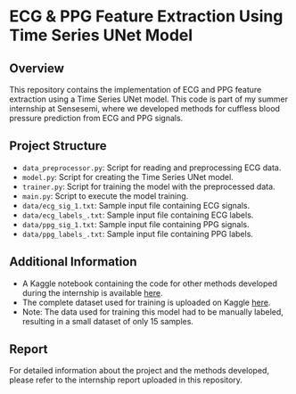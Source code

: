 # ECG & PPG Feature Extraction Using Time Series UNet Model

## Overview

This repository contains the implementation of ECG and PPG feature extraction using a Time Series UNet model. This code is part of my summer internship at Sensesemi, where we developed methods for cuffless blood pressure prediction from ECG and PPG signals.

## Project Structure

- `data_preprocessor.py`: Script for reading and preprocessing ECG data.
- `model.py`: Script for creating the Time Series UNet model.
- `trainer.py`: Script for training the model with the preprocessed data.
- `main.py`: Script to execute the model training.
- `data/ecg_sig_1.txt`: Sample input file containing ECG signals.
- `data/ecg_labels_.txt`: Sample input file containing ECG labels.
- `data/ppg_sig_1.txt`: Sample input file containing PPG signals.
- `data/ppg_labels_.txt`: Sample input file containing PPG labels.


## Additional Information

- A Kaggle notebook containing the code for other methods developed during the internship is available [here](https://www.kaggle.com/code/bharsh2/bp-calculation).
- The complete dataset used for training is uploaded on Kaggle [here](https://www.kaggle.com/datasets/mkachuee/BloodPressureDataset).
- Note: The data used for training this model had to be manually labeled, resulting in a small dataset of only 15 samples.

## Report

For detailed information about the project and the methods developed, please refer to the internship report uploaded in this repository.





